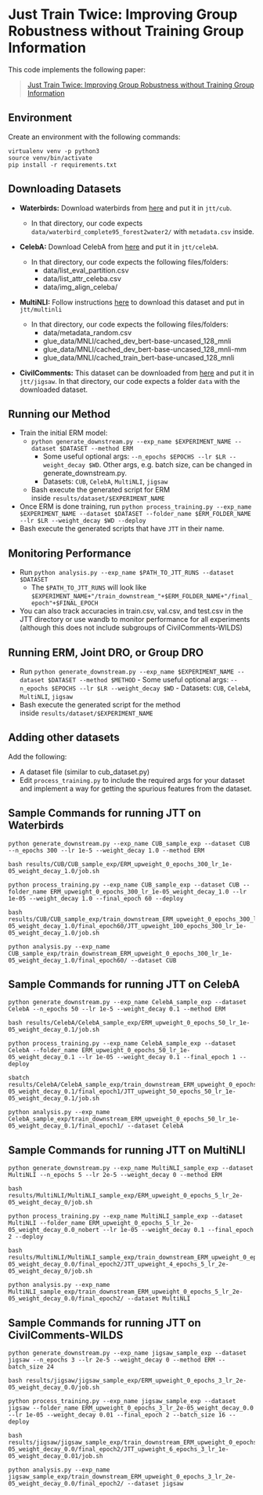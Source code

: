 # Just Train Twice: Improving Group Robustness without Training Group Information

This code implements the following paper: 

> [Just Train Twice: Improving Group Robustness without Training Group Information](https://arxiv.org/pdf/2107.09044.pdf)


## Environment

Create an environment with the following commands:
```
virtualenv venv -p python3
source venv/bin/activate
pip install -r requirements.txt
```

## Downloading Datasets

- **Waterbirds:** Download waterbirds from [here](https://nlp.stanford.edu/data/dro/waterbird_complete95_forest2water2.tar.gz) and put it in `jtt/cub`.
    - In that directory, our code expects `data/waterbird_complete95_forest2water2/` with `metadata.csv` inside.

- **CelebA:** Download CelebA from [here](https://www.kaggle.com/jessicali9530/celeba-dataset) and put it in `jtt/celebA`.
    - In that directory, our code expects the following files/folders:
        - data/list_eval_partition.csv
        - data/list_attr_celeba.csv
        - data/img_align_celeba/

- **MultiNLI:** Follow instructions [here](https://github.com/kohpangwei/group_DRO#multinli-with-annotated-negations) to download this dataset and put in `jtt/multinli`
    - In that directory, our code expects the following files/folders:
        - data/metadata_random.csv
        - glue_data/MNLI/cached_dev_bert-base-uncased_128_mnli
        - glue_data/MNLI/cached_dev_bert-base-uncased_128_mnli-mm
        - glue_data/MNLI/cached_train_bert-base-uncased_128_mnli

- **CivilComments:** This dataset can be downloaded from [here](https://worksheets.codalab.org/rest/bundles/0x8cd3de0634154aeaad2ee6eb96723c6e/contents/blob/) and put it in `jtt/jigsaw`. In that directory, our code expects a folder `data` with the downloaded dataset.

## **Running our Method**

- Train the initial ERM model:
    - `python generate_downstream.py --exp_name $EXPERIMENT_NAME --dataset $DATASET --method ERM`
        - Some useful optional args: `--n_epochs $EPOCHS --lr $LR --weight_decay $WD`. Other args, e.g. batch size, can be changed in generate_downstream.py.
        - Datasets: `CUB`, `CelebA`, `MultiNLI`, `jigsaw`
    - Bash execute the generated script for ERM inside `results/dataset/$EXPERIMENT_NAME`
- Once ERM is done training, run `python process_training.py --exp_name $EXPERIMENT_NAME --dataset $DATASET --folder_name $ERM_FOLDER_NAME --lr $LR --weight_decay $WD --deploy`
- Bash execute the generated scripts that have `JTT` in their name.

## Monitoring Performance

- Run `python analysis.py --exp_name $PATH_TO_JTT_RUNS --dataset $DATASET`
    - The `$PATH_TO_JTT_RUNS` will look like `$EXPERIMENT_NAME+"/train_downstream_"+$ERM_FOLDER_NAME+"/final_epoch"+$FINAL_EPOCH`
- You can also track accuracies in train.csv, val.csv, and test.csv in the JTT directory or use wandb to monitor performance for all experiments (although this does not include subgroups of CivilComments-WILDS)

## Running ERM, Joint DRO, or Group DRO
- Run `python generate_downstream.py --exp_name $EXPERIMENT_NAME --dataset $DATASET --method $METHOD`
        - Some useful optional args: `--n_epochs $EPOCHS --lr $LR --weight_decay $WD`
        - Datasets: `CUB`, `CelebA`, `MultiNLI`, `jigsaw`
- Bash execute the generated script for the method inside `results/dataset/$EXPERIMENT_NAME`

## **Adding other datasets**

Add the following:

- A dataset file (similar to cub_dataset.py)
- Edit `process_training.py` to include the required args for your dataset and implement a way for getting the spurious features from the dataset.

## Sample Commands for running JTT on Waterbirds

```
python generate_downstream.py --exp_name CUB_sample_exp --dataset CUB --n_epochs 300 --lr 1e-5 --weight_decay 1.0 --method ERM

bash results/CUB/CUB_sample_exp/ERM_upweight_0_epochs_300_lr_1e-05_weight_decay_1.0/job.sh

python process_training.py --exp_name CUB_sample_exp --dataset CUB --folder_name ERM_upweight_0_epochs_300_lr_1e-05_weight_decay_1.0 --lr 1e-05 --weight_decay 1.0 --final_epoch 60 --deploy

bash results/CUB/CUB_sample_exp/train_downstream_ERM_upweight_0_epochs_300_lr_1e-05_weight_decay_1.0/final_epoch60/JTT_upweight_100_epochs_300_lr_1e-05_weight_decay_1.0/job.sh

python analysis.py --exp_name CUB_sample_exp/train_downstream_ERM_upweight_0_epochs_300_lr_1e-05_weight_decay_1.0/final_epoch60/ --dataset CUB
```

## Sample Commands for running JTT on CelebA

```
python generate_downstream.py --exp_name CelebA_sample_exp --dataset CelebA --n_epochs 50 --lr 1e-5 --weight_decay 0.1 --method ERM

bash results/CelebA/CelebA_sample_exp/ERM_upweight_0_epochs_50_lr_1e-05_weight_decay_0.1/job.sh

python process_training.py --exp_name CelebA_sample_exp --dataset CelebA --folder_name ERM_upweight_0_epochs_50_lr_1e-05_weight_decay_0.1 --lr 1e-05 --weight_decay 0.1 --final_epoch 1 --deploy

sbatch results/CelebA/CelebA_sample_exp/train_downstream_ERM_upweight_0_epochs_50_lr_1e-05_weight_decay_0.1/final_epoch1/JTT_upweight_50_epochs_50_lr_1e-05_weight_decay_0.1/job.sh

python analysis.py --exp_name CelebA_sample_exp/train_downstream_ERM_upweight_0_epochs_50_lr_1e-05_weight_decay_0.1/final_epoch1/ --dataset CelebA
```


## Sample Commands for running JTT on MultiNLI

```
python generate_downstream.py --exp_name MultiNLI_sample_exp --dataset MultiNLI --n_epochs 5 --lr 2e-5 --weight_decay 0 --method ERM

bash results/MultiNLI/MultiNLI_sample_exp/ERM_upweight_0_epochs_5_lr_2e-05_weight_decay_0/job.sh

python process_training.py --exp_name MultiNLI_sample_exp --dataset MultiNLI --folder_name ERM_upweight_0_epochs_5_lr_2e-05_weight_decay_0.0_nobert --lr 1e-05 --weight_decay 0.1 --final_epoch 2 --deploy

bash results/MultiNLI/MultiNLI_sample_exp/train_downstream_ERM_upweight_0_epochs_5_lr_2e-05_weight_decay_0.0/final_epoch2/JTT_upweight_4_epochs_5_lr_2e-05_weight_decay_0/job.sh

python analysis.py --exp_name MultiNLI_sample_exp/train_downstream_ERM_upweight_0_epochs_5_lr_2e-05_weight_decay_0.0/final_epoch2/ --dataset MultiNLI
```


## Sample Commands for running JTT on CivilComments-WILDS

```
python generate_downstream.py --exp_name jigsaw_sample_exp --dataset jigsaw --n_epochs 3 --lr 2e-5 --weight_decay 0 --method ERM --batch_size 24

bash results/jigsaw/jigsaw_sample_exp/ERM_upweight_0_epochs_3_lr_2e-05_weight_decay_0.0/job.sh

python process_training.py --exp_name jigsaw_sample_exp --dataset jigsaw --folder_name ERM_upweight_0_epochs_3_lr_2e-05_weight_decay_0.0 --lr 1e-05 --weight_decay 0.01 --final_epoch 2 --batch_size 16 --deploy

bash results/jigsaw/jigsaw_sample_exp/train_downstream_ERM_upweight_0_epochs_3_lr_2e-05_weight_decay_0.0/final_epoch2/JTT_upweight_6_epochs_3_lr_1e-05_weight_decay_0.01/job.sh

python analysis.py --exp_name jigsaw_sample_exp/train_downstream_ERM_upweight_0_epochs_3_lr_2e-05_weight_decay_0.0/final_epoch2/ --dataset jigsaw
```
